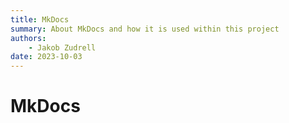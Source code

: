```yaml
---
title: MkDocs
summary: About MkDocs and how it is used within this project
authors:
    - Jakob Zudrell
date: 2023-10-03
---
```

# MkDocs
